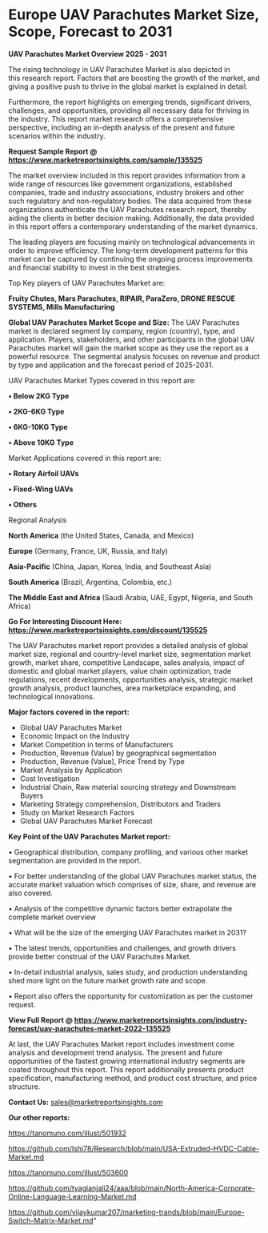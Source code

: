  # Europe UAV Parachutes Market Size, Scope, Forecast to 2031

<Strong> UAV Parachutes Market Overview 2025 - 2031</strong>

The rising technology in UAV Parachutes Market is also depicted in this research report. Factors that are boosting the growth of the market, and giving a positive push to thrive in the global market is explained in detail.

Furthermore, the report highlights on emerging trends, significant drivers, challenges, and opportunities, providing all necessary data for thriving in the industry. This report market research offers a comprehensive perspective, including an in-depth analysis of the present and future scenarios within the industry.

<strong>Request Sample Report @ <a href=https://www.marketreportsinsights.com/sample/135525>https://www.marketreportsinsights.com/sample/135525</a></strong>

The market overview included in this report provides information from a wide range of resources like government organizations, established companies, trade and industry associations, industry brokers and other such regulatory and non-regulatory bodies. The data acquired from these organizations authenticate the UAV Parachutes research report, thereby aiding the clients in better decision making. Additionally, the data provided in this report offers a contemporary understanding of the market dynamics.

The leading players are focusing mainly on technological advancements in order to improve efficiency. The long-term development patterns for this market can be captured by continuing the ongoing process improvements and financial stability to invest in the best strategies.

Top Key players of UAV Parachutes Market are:

<strong>Fruity Chutes, Mars Parachutes, RIPAIR, ParaZero, DRONE RESCUE SYSTEMS, Mills Manufacturing</strong>

<strong><b>Global UAV Parachutes Market Scope and Size:</b></strong>
The UAV Parachutes market is declared segment by company, region (country), type, and application. Players, stakeholders, and other participants in the global UAV Parachutes market will gain the market scope as they use the report as a powerful resource. The segmental analysis focuses on revenue and product by type and application and the forecast period of 2025-2031.

UAV Parachutes Market Types covered in this report are:

<strong>• Below 2KG Type

• 2KG-6KG Type

• 6KG-10KG Type

• Above 10KG Type</strong>

Market Applications covered in this report are:

<strong>• Rotary Airfoil UAVs

• Fixed-Wing UAVs

• Others</strong> 

Regional Analysis

<strong>North America</strong> (the United States, Canada, and Mexico)

<strong>Europe</strong> (Germany, France, UK, Russia, and Italy)

<strong>Asia-Pacific</strong> (China, Japan, Korea, India, and Southeast Asia)

<strong>South America</strong> (Brazil, Argentina, Colombia, etc.)

<strong>The Middle East and Africa</strong> (Saudi Arabia, UAE, Egypt, Nigeria, and South Africa)

<strong>Go For Interesting Discount Here: <a href=https://www.marketreportsinsights.com/discount/135525>https://www.marketreportsinsights.com/discount/135525</a></strong>

The UAV Parachutes market report provides a detailed analysis of global market size, regional and country-level market size, segmentation market growth, market share, competitive Landscape, sales analysis, impact of domestic and global market players, value chain optimization, trade regulations, recent developments, opportunities analysis, strategic market growth analysis, product launches, area marketplace expanding, and technological innovations.

<strong><b>Major factors covered in the report:</b></strong>
<ul>
  <li>Global UAV Parachutes Market </li>
  <li>Economic Impact on the Industry</li>
  <li>Market Competition in terms of Manufacturers</li>
  <li>Production, Revenue (Value) by geographical segmentation</li>
  <li>Production, Revenue (Value), Price Trend by Type</li>
  <li>Market Analysis by Application</li>
  <li>Cost Investigation</li>
  <li>Industrial Chain, Raw material sourcing strategy and Downstream Buyers</li>
  <li>Marketing Strategy comprehension, Distributors and Traders</li>
  <li>Study on Market Research Factors</li>
  <li>Global UAV Parachutes Market Forecast</li>
</ul>

<strong><b>Key Point of the UAV Parachutes Market report:</b></strong>

• Geographical distribution, company profiling, and various other market segmentation are provided in the report.

• For better understanding of the global UAV Parachutes market status, the accurate market valuation which comprises of size, share, and revenue are also covered.

• Analysis of the competitive dynamic factors better extrapolate the complete market overview

• What will be the size of the emerging UAV Parachutes market in 2031?

• The latest trends, opportunities and challenges, and growth drivers provide better construal of the UAV Parachutes Market.

• In-detail industrial analysis, sales study, and production understanding shed more light on the future market growth rate and scope.

• Report also offers the opportunity for customization as per the customer request.

<strong><b>View Full Report @ <a href=https://www.marketreportsinsights.com/industry-forecast/uav-parachutes-market-2022-135525>https://www.marketreportsinsights.com/industry-forecast/uav-parachutes-market-2022-135525</a></b></strong>


At last, the UAV Parachutes Market report includes investment come analysis and development trend analysis. The present and future opportunities of the fastest growing international industry segments are coated throughout this report. This report additionally presents product specification, manufacturing method, and product cost structure, and price structure.

<strong>Contact Us:</strong>
sales@marketreportsinsights.com

<strong>Our other reports:</strong>

<a href=https://tanomuno.com/illust/501932>https://tanomuno.com/illust/501932</a>

<a href=https://github.com/Ishi78/Research/blob/main/USA-Extruded-HVDC-Cable-Market.md>https://github.com/Ishi78/Research/blob/main/USA-Extruded-HVDC-Cable-Market.md</a>

<a href=https://tanomuno.com/illust/503600>https://tanomuno.com/illust/503600</a>

<a href=https://github.com/tyagianjali24/aaa/blob/main/North-America-Corporate-Online-Language-Learning-Market.md>https://github.com/tyagianjali24/aaa/blob/main/North-America-Corporate-Online-Language-Learning-Market.md</a>

<a href=https://github.com/vijaykumar207/marketing-trands/blob/main/Europe-Switch-Matrix-Market.md>https://github.com/vijaykumar207/marketing-trands/blob/main/Europe-Switch-Matrix-Market.md</a>"

